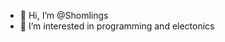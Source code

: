 - 👋 Hi, I’m @Shomlings
- 👀 I’m interested in programming and electonics

<!---
Shomlings/Shomlings is a ✨ special ✨ repository because its `README.md` (this file) appears on your GitHub profile.
You can click the Preview link to take a look at your changes.
--->
